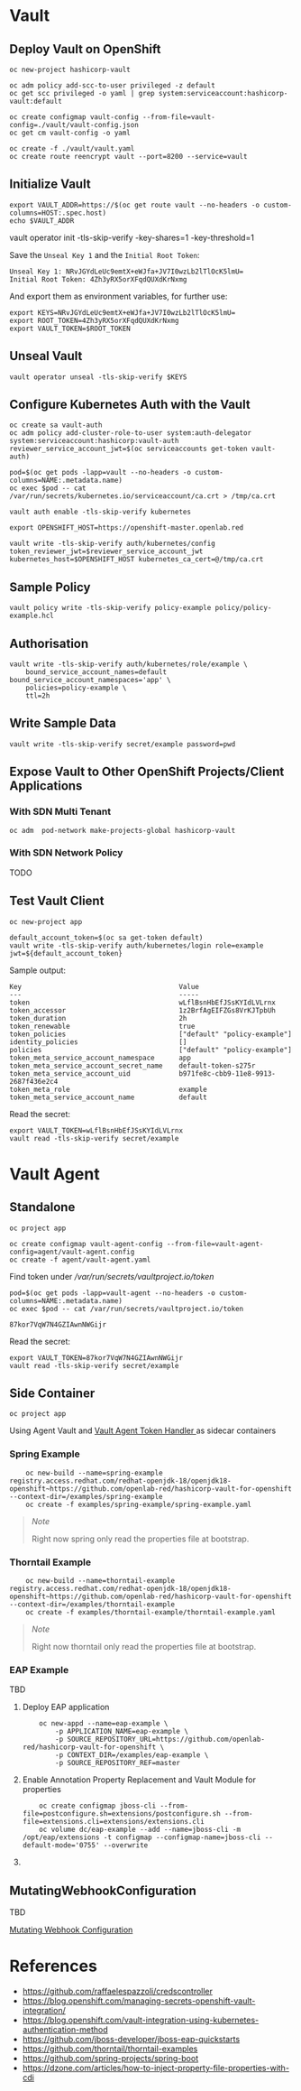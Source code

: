 # Vault

## Deploy Vault on OpenShift

```
oc new-project hashicorp-vault

oc adm policy add-scc-to-user privileged -z default
oc get scc privileged -o yaml | grep system:serviceaccount:hashicorp-vault:default

oc create configmap vault-config --from-file=vault-config=./vault/vault-config.json
oc get cm vault-config -o yaml

oc create -f ./vault/vault.yaml
oc create route reencrypt vault --port=8200 --service=vault
```

## Initialize Vault

```
export VAULT_ADDR=https://$(oc get route vault --no-headers -o custom-columns=HOST:.spec.host)
echo $VAULT_ADDR
```
vault operator init -tls-skip-verify -key-shares=1 -key-threshold=1

Save the `Unseal Key 1` and the `Initial Root Token`:

```
Unseal Key 1: NRvJGYdLeUc9emtX+eWJfa+JV7I0wzLb2lTlOcK5lmU=
Initial Root Token: 4Zh3yRX5orXFqdQUXdKrNxmg
```

And export them as environment variables, for further use:

```
export KEYS=NRvJGYdLeUc9emtX+eWJfa+JV7I0wzLb2lTlOcK5lmU=
export ROOT_TOKEN=4Zh3yRX5orXFqdQUXdKrNxmg
export VAULT_TOKEN=$ROOT_TOKEN
```

## Unseal Vault

```
vault operator unseal -tls-skip-verify $KEYS
```

## Configure Kubernetes Auth with the Vault

```
oc create sa vault-auth
oc adm policy add-cluster-role-to-user system:auth-delegator system:serviceaccount:hashicorp:vault-auth
reviewer_service_account_jwt=$(oc serviceaccounts get-token vault-auth)

pod=$(oc get pods -lapp=vault --no-headers -o custom-columns=NAME:.metadata.name)
oc exec $pod -- cat /var/run/secrets/kubernetes.io/serviceaccount/ca.crt > /tmp/ca.crt

vault auth enable -tls-skip-verify kubernetes

export OPENSHIFT_HOST=https://openshift-master.openlab.red

vault write -tls-skip-verify auth/kubernetes/config token_reviewer_jwt=$reviewer_service_account_jwt kubernetes_host=$OPENSHIFT_HOST kubernetes_ca_cert=@/tmp/ca.crt
```

## Sample Policy

```
vault policy write -tls-skip-verify policy-example policy/policy-example.hcl
```

## Authorisation

```
vault write -tls-skip-verify auth/kubernetes/role/example \
    bound_service_account_names=default bound_service_account_namespaces='app' \
    policies=policy-example \
    ttl=2h
```

## Write Sample Data

```
vault write -tls-skip-verify secret/example password=pwd
```

## Expose Vault to Other OpenShift Projects/Client Applications

### With SDN Multi Tenant

```
oc adm  pod-network make-projects-global hashicorp-vault
```

### With SDN Network Policy

TODO


## Test Vault Client

```
oc new-project app

default_account_token=$(oc sa get-token default)
vault write -tls-skip-verify auth/kubernetes/login role=example jwt=${default_account_token}

```

Sample output:

```
Key                                       Value
---                                       -----
token                                     wLflBsnHbEfJSsKYIdLVLrnx
token_accessor                            1z2BrfAgEIFZGs8VrKJTpbUh
token_duration                            2h
token_renewable                           true
token_policies                            ["default" "policy-example"]
identity_policies                         []
policies                                  ["default" "policy-example"]
token_meta_service_account_namespace      app
token_meta_service_account_secret_name    default-token-s275r
token_meta_service_account_uid            b971fe8c-cbb9-11e8-9913-2687f436e2c4
token_meta_role                           example
token_meta_service_account_name           default
```

Read the secret:

```
export VAULT_TOKEN=wLflBsnHbEfJSsKYIdLVLrnx
vault read -tls-skip-verify secret/example
```

# Vault Agent

## Standalone

```
oc project app

oc create configmap vault-agent-config --from-file=vault-agent-config=agent/vault-agent.config
oc create -f agent/vault-agent.yaml
```

Find token under */var/run/secrets/vaultproject.io/token*

```
pod=$(oc get pods -lapp=vault-agent --no-headers -o custom-columns=NAME:.metadata.name)
oc exec $pod -- cat /var/run/secrets/vaultproject.io/token

```

```
87kor7VqW7N4GZIAwnNWGijr
```

Read the secret:

```
export VAULT_TOKEN=87kor7VqW7N4GZIAwnNWGijr
vault read -tls-skip-verify secret/example
```

## Side Container

```
oc project app
```

Using Agent Vault and [Vault Agent Token Handler ](https://github.com/openlab-red/vault-agent-token-handler) as sidecar containers

### Spring Example

```
    oc new-build --name=spring-example  registry.access.redhat.com/redhat-openjdk-18/openjdk18-openshift~https://github.com/openlab-red/hashicorp-vault-for-openshift --context-dir=/examples/spring-example
    oc create -f examples/spring-example/spring-example.yaml
```

> *Note*
>
> Right now spring only read the properties file at bootstrap.
>

### Thorntail Example

```
    oc new-build --name=thorntail-example  registry.access.redhat.com/redhat-openjdk-18/openjdk18-openshift~https://github.com/openlab-red/hashicorp-vault-for-openshift --context-dir=/examples/thorntail-example
    oc create -f examples/thorntail-example/thorntail-example.yaml
```

> *Note*
>
> Right now thorntail only read the properties file at bootstrap.
>

### EAP Example

TBD

1. Deploy EAP application

    ```
        oc new-appd --name=eap-example \
            -p APPLICATION_NAME=eap-example \
            -p SOURCE_REPOSITORY_URL=https://github.com/openlab-red/hashicorp-vault-for-openshift \
            -p CONTEXT_DIR=/examples/eap-example \
            -p SOURCE_REPOSITORY_REF=master
    ```

2. Enable Annotation Property Replacement and Vault Module for properties

    ```
        oc create configmap jboss-cli --from-file=postconfigure.sh=extensions/postconfigure.sh --from-file=extensions.cli=extensions/extensions.cli
        oc volume dc/eap-example --add --name=jboss-cli -m /opt/eap/extensions -t configmap --configmap-name=jboss-cli --default-mode='0755' --overwrite
    ```

3. 

## MutatingWebhookConfiguration

TBD

[Mutating Webhook Configuration ](https://github.com/openlab-red/mutating-webhook-vault-agent)

# References

* https://github.com/raffaelespazzoli/credscontroller
* https://blog.openshift.com/managing-secrets-openshift-vault-integration/
* https://blog.openshift.com/vault-integration-using-kubernetes-authentication-method
* https://github.com/jboss-developer/jboss-eap-quickstarts
* https://github.com/thorntail/thorntail-examples
* https://github.com/spring-projects/spring-boot
* https://dzone.com/articles/how-to-inject-property-file-properties-with-cdi
